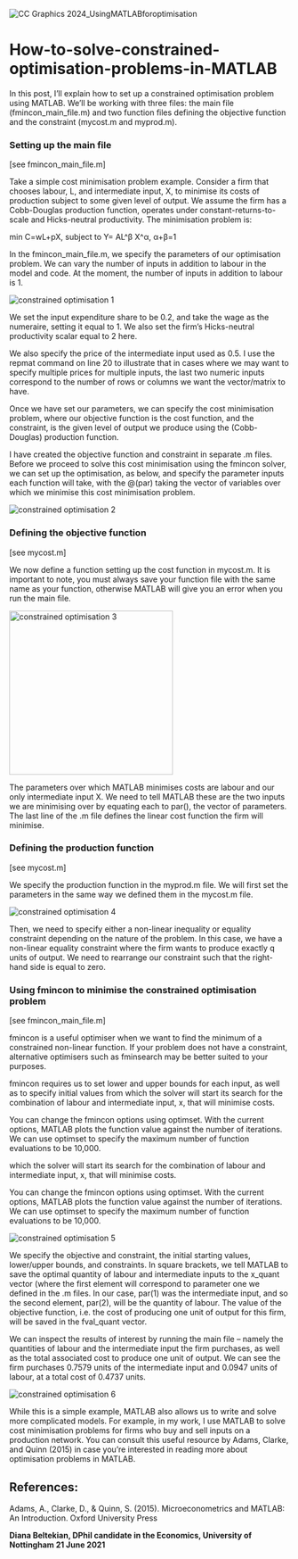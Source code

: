 ![CC Graphics 2024_UsingMATLABforoptimisation](https://github.com/csae-coders-corner/How-to-solve-constrained-optimisation-problems-in-MATLAB/assets/148211163/777964c8-9022-4dd7-a8ba-561647ab0126)

# How-to-solve-constrained-optimisation-problems-in-MATLAB
In this post, I’ll explain how to set up a constrained optimisation problem using MATLAB. We’ll be working with three files: the main file (fmincon_main_file.m) and two function files defining the objective function and the constraint (mycost.m and myprod.m).

### Setting up the main file
[see fmincon_main_file.m]

Take a simple cost minimisation problem example. Consider a firm that chooses labour, L, and intermediate input, X, to minimise its costs of production subject to some given level of output. We assume the firm has a Cobb-Douglas production function, operates under constant-returns-to-scale and Hicks-neutral productivity. The minimisation problem is:

min C=wL+pX, subject to Y= AL^β X^α,  α+β=1

In the fmincon_main_file.m, we specify the parameters of our optimisation problem. We can vary the number of inputs in addition to labour in the model and code. At the moment, the number of inputs in addition to labour is 1.


![constrained optimisation 1](https://github.com/csae-coders-corner/How-to-solve-constrained-optimisation-problems-in-MATLAB/assets/148211163/4671045d-edeb-4f36-8025-00cf8584b441)

We set the input expenditure share to be 0.2, and take the wage as the numeraire, setting it equal to 1. We also set the firm’s Hicks-neutral productivity scalar equal to 2 here. 

We also specify the price of the intermediate input used as 0.5. I use the repmat command on line 20 to illustrate that in cases where we may want to specify multiple prices for multiple inputs, the last two numeric inputs correspond to the number of rows or columns we want the vector/matrix to have.

Once we have set our parameters, we can specify the cost minimisation problem, where our objective function is the cost function, and the constraint, is the given level of output we produce using the (Cobb-Douglas) production function. 

I have created the objective function and constraint in separate .m files. Before we proceed to solve this cost minimisation using the fmincon solver, we can set up the optimisation, as below, and specify the parameter inputs each function will take, with the @(par) taking the vector of variables over which we minimise this cost minimisation problem. 

![constrained optimisation 2](https://github.com/csae-coders-corner/How-to-solve-constrained-optimisation-problems-in-MATLAB/assets/148211163/b14245bc-3393-486a-9258-16bee3500965)

### Defining the objective function
[see mycost.m]

We now define a function setting up the cost function in mycost.m. It is important to note, you must always save your function file with the same name as your function, otherwise MATLAB will give you an error when you run the main file.

<img width="294" alt="constrained optimisation 3" src="https://github.com/csae-coders-corner/How-to-solve-constrained-optimisation-problems-in-MATLAB/assets/148211163/2b08ae0d-cd36-4227-a94a-7f790a0b8549">

The parameters over which MATLAB minimises costs are labour and our only intermediate input X. We need to tell MATLAB these are the two inputs we are minimising over by equating each to par(), the vector of parameters. The last line of the .m file defines the linear cost function the firm will minimise. 

### Defining the production function
[see mycost.m]

We specify the production function in the myprod.m file. We will first set the parameters in the same way we defined them in the mycost.m file. 

![constrained optimisation 4](https://github.com/csae-coders-corner/How-to-solve-constrained-optimisation-problems-in-MATLAB/assets/148211163/1e543dad-acf9-408b-a891-d6f6def8e8b0)

Then, we need to specify either a non-linear inequality or equality constraint depending on the nature of the problem. In this case, we have a non-linear equality constraint where the firm wants to produce exactly q units of output. We need to rearrange our constraint such that the right-hand side is equal to zero. 

### Using fmincon to minimise the constrained optimisation problem
[see fmincon_main_file.m]

fmincon is a useful optimiser when we want to find the minimum of a constrained non-linear function. If your problem does not have a constraint, alternative optimisers such as fminsearch may be better suited to your purposes.

fmincon requires us to set lower and upper bounds for each input, as well as to specify initial values from which the solver will start its search for the combination of labour and intermediate input, x, that will minimise costs.

You can change the fmincon options using optimset. With the current options, MATLAB plots the function value against the number of iterations. We can use optimset to specify the maximum number of function evaluations to be 10,000. 

which the solver will start its search for the combination of labour and intermediate input, x, that will minimise costs.

You can change the fmincon options using optimset. With the current options, MATLAB plots the function value against the number of iterations. We can use optimset to specify the maximum number of function evaluations to be 10,000. 

![constrained optimisation 5](https://github.com/csae-coders-corner/How-to-solve-constrained-optimisation-problems-in-MATLAB/assets/148211163/6e78e62f-11af-49fc-8e19-46db7b809b31)

We specify the objective and constraint, the initial starting values, lower/upper bounds, and constraints. In square brackets, we tell MATLAB to save the optimal quantity of labour and intermediate inputs to the x_quant vector (where the first element will correspond to parameter one we defined in the .m files. In our case, par(1) was the intermediate input, and so the second element, par(2), will be the quantity of labour. The value of the objective function, i.e. the cost of producing one unit of output for this firm, will be saved in the fval_quant vector. 

We can inspect the results of interest by running the main file – namely the quantities of labour and the intermediate input the firm purchases, as well as the total associated cost to produce one unit of output. We can see the firm purchases 0.7579 units of the intermediate input and 0.0947 units of labour, at a total cost of 0.4737 units. 

![constrained optimisation 6](https://github.com/csae-coders-corner/How-to-solve-constrained-optimisation-problems-in-MATLAB/assets/148211163/bfcc5622-9370-4acd-bd78-2a16319effea)

While this is a simple example, MATLAB also allows us to write and solve more complicated models. For example, in my work, I use MATLAB to solve cost minimisation problems for firms who buy and sell inputs on a production network. You can consult this useful resource by Adams, Clarke, and Quinn (2015) in case you’re interested in reading more about optimisation problems in MATLAB. 

## References: 

Adams, A., Clarke, D., & Quinn, S. (2015). Microeconometrics and MATLAB: An Introduction. 
Oxford University Press

**Diana Beltekian, DPhil candidate in the Economics, University of Nottingham 
21 June 2021**
